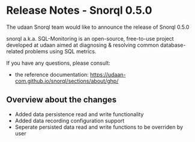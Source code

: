 # Release Notes - Snorql 0.5.0
The udaan Snorql team would like to announce the release of Snorql 0.5.0

snorql a.k.a. SQL-Monitoring is an open-source, free-to-use project developed at udaan aimed at diagnosing & resolving common database-related problems using SQL metrics.

If you have any questions, please consult:
- the reference documentation: https://udaan-com.github.io/snorql/sections/about/ghp/

## Overview about the changes
- Added data persistence read and write functionality
- Added data recording configuration support
- Seperate persisted data read and write functions to be overriden by user